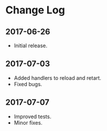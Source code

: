 # Change Log

## 2017-06-26

- Initial release.

## 2017-07-03

- Added handlers to reload and retart.
- Fixed bugs.

## 2017-07-07

- Improved tests.
- Minor fixes.
